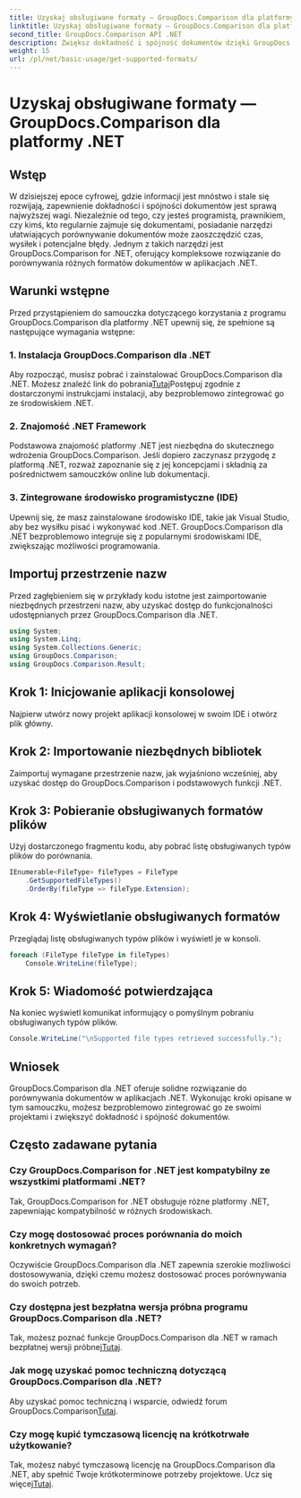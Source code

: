 ```yaml
---
title: Uzyskaj obsługiwane formaty — GroupDocs.Comparison dla platformy .NET
linktitle: Uzyskaj obsługiwane formaty — GroupDocs.Comparison dla platformy .NET
second_title: GroupDocs.Comparison API .NET
description: Zwiększ dokładność i spójność dokumentów dzięki GroupDocs.Comparison dla platformy .NET. Bezproblemowo zintegruj to potężne narzędzie z aplikacjami .NET.
weight: 15
url: /pl/net/basic-usage/get-supported-formats/
---
```


# Uzyskaj obsługiwane formaty — GroupDocs.Comparison dla platformy .NET

## Wstęp
W dzisiejszej epoce cyfrowej, gdzie informacji jest mnóstwo i stale się rozwijają, zapewnienie dokładności i spójności dokumentów jest sprawą najwyższej wagi. Niezależnie od tego, czy jesteś programistą, prawnikiem, czy kimś, kto regularnie zajmuje się dokumentami, posiadanie narzędzi ułatwiających porównywanie dokumentów może zaoszczędzić czas, wysiłek i potencjalne błędy. Jednym z takich narzędzi jest GroupDocs.Comparison for .NET, oferujący kompleksowe rozwiązanie do porównywania różnych formatów dokumentów w aplikacjach .NET.
## Warunki wstępne
Przed przystąpieniem do samouczka dotyczącego korzystania z programu GroupDocs.Comparison dla platformy .NET upewnij się, że spełnione są następujące wymagania wstępne:
### 1. Instalacja GroupDocs.Comparison dla .NET
 Aby rozpocząć, musisz pobrać i zainstalować GroupDocs.Comparison dla .NET. Możesz znaleźć link do pobrania[Tutaj](https://releases.groupdocs.com/comparison/net/)Postępuj zgodnie z dostarczonymi instrukcjami instalacji, aby bezproblemowo zintegrować go ze środowiskiem .NET.
### 2. Znajomość .NET Framework
Podstawowa znajomość platformy .NET jest niezbędna do skutecznego wdrożenia GroupDocs.Comparison. Jeśli dopiero zaczynasz przygodę z platformą .NET, rozważ zapoznanie się z jej koncepcjami i składnią za pośrednictwem samouczków online lub dokumentacji.
### 3. Zintegrowane środowisko programistyczne (IDE)
Upewnij się, że masz zainstalowane środowisko IDE, takie jak Visual Studio, aby bez wysiłku pisać i wykonywać kod .NET. GroupDocs.Comparison dla .NET bezproblemowo integruje się z popularnymi środowiskami IDE, zwiększając możliwości programowania.

## Importuj przestrzenie nazw
Przed zagłębieniem się w przykłady kodu istotne jest zaimportowanie niezbędnych przestrzeni nazw, aby uzyskać dostęp do funkcjonalności udostępnianych przez GroupDocs.Comparison dla .NET.
```csharp
using System;
using System.Linq;
using System.Collections.Generic;
using GroupDocs.Comparison;
using GroupDocs.Comparison.Result;
```

## Krok 1: Inicjowanie aplikacji konsolowej
Najpierw utwórz nowy projekt aplikacji konsolowej w swoim IDE i otwórz plik główny.
## Krok 2: Importowanie niezbędnych bibliotek
Zaimportuj wymagane przestrzenie nazw, jak wyjaśniono wcześniej, aby uzyskać dostęp do GroupDocs.Comparison i podstawowych funkcji .NET.
## Krok 3: Pobieranie obsługiwanych formatów plików
Użyj dostarczonego fragmentu kodu, aby pobrać listę obsługiwanych typów plików do porównania.
```csharp
IEnumerable<FileType> fileTypes = FileType
    .GetSupportedFileTypes()
    .OrderBy(fileType => fileType.Extension);
```
## Krok 4: Wyświetlanie obsługiwanych formatów
Przeglądaj listę obsługiwanych typów plików i wyświetl je w konsoli.
```csharp
foreach (FileType fileType in fileTypes)
    Console.WriteLine(fileType);
```
## Krok 5: Wiadomość potwierdzająca
Na koniec wyświetl komunikat informujący o pomyślnym pobraniu obsługiwanych typów plików.
```csharp
Console.WriteLine("\nSupported file types retrieved successfully.");
```

## Wniosek
GroupDocs.Comparison dla .NET oferuje solidne rozwiązanie do porównywania dokumentów w aplikacjach .NET. Wykonując kroki opisane w tym samouczku, możesz bezproblemowo zintegrować go ze swoimi projektami i zwiększyć dokładność i spójność dokumentów.
## Często zadawane pytania
### Czy GroupDocs.Comparison for .NET jest kompatybilny ze wszystkimi platformami .NET?
Tak, GroupDocs.Comparison for .NET obsługuje różne platformy .NET, zapewniając kompatybilność w różnych środowiskach.
### Czy mogę dostosować proces porównania do moich konkretnych wymagań?
Oczywiście GroupDocs.Comparison dla .NET zapewnia szerokie możliwości dostosowywania, dzięki czemu możesz dostosować proces porównywania do swoich potrzeb.
### Czy dostępna jest bezpłatna wersja próbna programu GroupDocs.Comparison dla .NET?
 Tak, możesz poznać funkcje GroupDocs.Comparison dla .NET w ramach bezpłatnej wersji próbnej[Tutaj](https://releases.groupdocs.com/).
### Jak mogę uzyskać pomoc techniczną dotyczącą GroupDocs.Comparison dla .NET?
 Aby uzyskać pomoc techniczną i wsparcie, odwiedź forum GroupDocs.Comparison[Tutaj](https://forum.groupdocs.com/c/comparison/12).
### Czy mogę kupić tymczasową licencję na krótkotrwałe użytkowanie?
 Tak, możesz nabyć tymczasową licencję na GroupDocs.Comparison dla .NET, aby spełnić Twoje krótkoterminowe potrzeby projektowe. Ucz się więcej[Tutaj](https://purchase.groupdocs.com/temporary-license/).